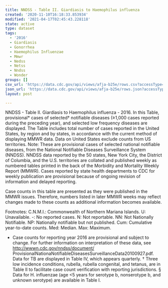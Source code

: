 ```yaml
---
title: NNDSS - Table II. Giardiasis to Haemophilus influenza
created: '2020-11-10T16:18:33.853934'
modified: '2021-04-17T02:45:43.228118'
state: active
type: dataset
tags:
  - '2016'
  - Giardiasis
  - Gonorrhea
  - Haemophilus Influenzae
  - Mmwr
  - Nedss
  - Netss
  - Nndss
  - Wonder
groups: []
csv_url: 'https://data.cdc.gov/api/views/afja-b25e/rows.csv?accessType=DOWNLOAD'
json_url: 'https://data.cdc.gov/api/views/afja-b25e/rows.json?accessType=DOWNLOAD'
layout: post

---
```

NNDSS - Table II. Giardiasis to Haemophilus influenza - 2016.  In this Table, provisional* cases of selected† notifiable diseases (≥1,000 cases reported during the preceding year), and selected low frequency diseases are displayed. The Table includes total number of cases reported in the United States, by region and by states, in accordance with the current method of displaying MMWR data.  Data on United States exclude counts from US territories.
Note:
These are provisional cases of selected national notifiable diseases, from the National Notifiable Diseases Surveillance System (NNDSS). NNDSS data reported by the 50 states, New York City, the District of Columbia, and the U.S. territories are collated and published weekly as numbered tables printed in the back of the Morbidity and Mortality Weekly Report (MMWR). Cases reported by state health departments to CDC for weekly publication are provisional because of ongoing revision of information and delayed reporting. 

Case counts in this table are presented as they were published in the MMWR issues. Therefore, numbers listed in later MMWR weeks may reflect changes made to these counts as additional information becomes available. 

Footnotes:
C.N.M.I.: Commonwealth of Northern Mariana Islands. 
U: Unavailable.    -: No reported cases.    N: Not reportable.    NN: Not Nationally Notifiable.  NP:  Nationally notifiable but not published.    Cum: Cumulative year-to-date counts.    Med: Median.    Max: Maximum.

* Case counts for reporting year 2016 are provisional and subject to change. For further information on interpretation of these data, see http://wwwn.cdc.gov/nndss/document/ ProvisionalNationaNotifiableDiseasesSurveillanceData20100927.pdf. Data for TB are displayed in Table IV, which appears quarterly. 
† Three low incidence conditions, rubella, rubella congenital, and tetanus, are in Table II to facilitate case count verification with reporting jurisdictions. 
§ Data for H. influenzae (age <5 years for serotype b, nonserotype b, and unknown serotype) are available in Table I.
